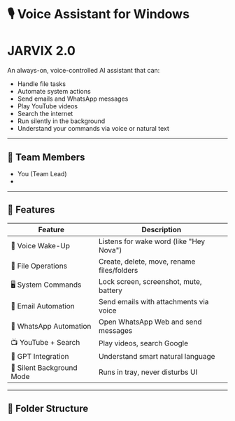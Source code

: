 # 🎙️ Voice Assistant for Windows 
# JARVIX 2.0

An always-on, voice-controlled AI assistant that can:
- Handle file tasks
- Automate system actions
- Send emails and WhatsApp messages
- Play YouTube videos
- Search the internet
- Run silently in the background
- Understand your commands via voice or natural text

---

## 👥 Team Members

- You (Team Lead)
- 

---

## 🧠 Features

| Feature                     | Description                                |
|----------------------------|--------------------------------------------|
| 🎤 Voice Wake-Up            | Listens for wake word (like "Hey Nova")    |
| 📂 File Operations          | Create, delete, move, rename files/folders |
| 🖥️ System Commands          | Lock screen, screenshot, mute, battery     |
| 📨 Email Automation         | Send emails with attachments via voice     |
| 💬 WhatsApp Automation      | Open WhatsApp Web and send messages        |
| 📺 YouTube + Search         | Play videos, search Google                 |
| 🧠 GPT Integration          | Understand smart natural language          |
| 🔕 Silent Background Mode   | Runs in tray, never disturbs UI            |

---

## 📁 Folder Structure

